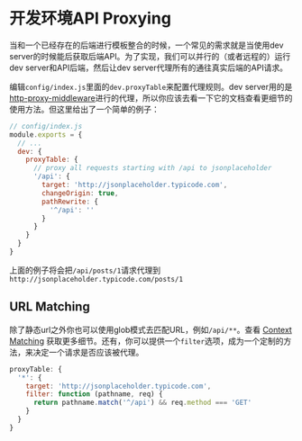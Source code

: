 # 开发环境API Proxying

当和一个已经存在的后端进行模板整合的时候，一个常见的需求就是当使用dev server的时候能后获取后端API。为了实现，我们可以并行的（或者远程的）运行dev server和API后端，然后让dev server代理所有的通往真实后端的API请求。

编辑`config/index.js`里面的`dev.proxyTable`来配置代理规则。dev server用的是[http-proxy-middleware](https://github.com/chimurai/http-proxy-middleware)进行的代理，所以你应该去看一下它的文档查看更细节的使用方法。但这里给出了一个简单的例子：

``` js
// config/index.js
module.exports = {
  // ...
  dev: {
    proxyTable: {
      // proxy all requests starting with /api to jsonplaceholder
      '/api': {
        target: 'http://jsonplaceholder.typicode.com',
        changeOrigin: true,
        pathRewrite: {
          '^/api': ''
        }
      }
    }
  }
}
```
上面的例子将会把`/api/posts/1`请求代理到`http://jsonplaceholder.typicode.com/posts/1`

## URL Matching

除了静态url之外你也可以使用glob模式去匹配URL，例如`/api/**`。查看 [Context Matching](https://github.com/chimurai/http-proxy-middleware#context-matching) 获取更多细节。还有，你可以提供一个`filter`选项，成为一个定制的方法，来决定一个请求是否应该被代理。


``` js
proxyTable: {
  '*': {
    target: 'http://jsonplaceholder.typicode.com',
    filter: function (pathname, req) {
      return pathname.match('^/api') && req.method === 'GET'
    }
  }
}
```
